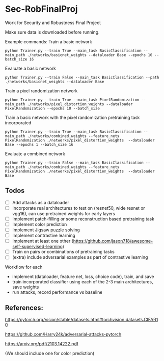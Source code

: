 # Sec-RobFinalProj
Work for Security and Robustness Final Project

Make sure data is downloaded before running.

Example commands:
Train a basic network
```
python Trainer.py --train True --main_task BasicClassification --main_path ./networks/basicnet_weights --dataloader Base --epochs 10 --batch_size 16
```

Evaluate a basic network
```
python Trainer.py --train False --main_task BasicClassification --path ./networks/basicnet_weights --dataloader Base
```

Train a pixel randomization network
```
python Trainer.py --train True --main_task PixelRandomization --main_path ./networks/pixel_distortion_weights --dataloader PixelRandomization --epochs 10 --batch_size
```

Train a basic network with the pixel randomization pretraining task incorporated
```
python Trainer.py --train True --main_task BasicClassification --main_path ./networks/combined_weights --feature_nets PixelRandomization ./networks/pixel_distortion_weights  --dataloader Base --epochs 1 --batch_size 16
```

Evaluate a combined network
```
python Trainer.py --train False --main_task BasicClassification --main_path ./networks/combined_weights --feature_nets PixelRandomization ./networks/pixel_distortion_weights  --dataloader Base
```

## Todos

- [ ] Add attacks as a dataloader
- [ ] Incorporate real architectures to test on (resnet50, wide resnet or vgg16), can use pretrained weights for early layers
- [ ] Implement patch-filling or some reconstruction based pretraining task
- [ ] Implement color prediction
- [ ] Implement Jigsaw puzzle solving
- [ ] Implement contrastive learning
- [ ] Implement at least one other (https://github.com/jason718/awesome-self-supervised-learning)
- [ ] Train on pairs or combinations of pretraining tasks
- [ ] (extra) include adversarial examples as part of contrastive learning

Workflow for each
- implement (dataloader, feature net, loss, choice code), train, and save
- train incorporated classifier using each of the 2-3 main architectures, save weights
- run attacks, record performance vs baseline

## References:
https://pytorch.org/vision/stable/datasets.html#torchvision.datasets.CIFAR10

https://github.com/Harry24k/adversarial-attacks-pytorch

https://arxiv.org/pdf/2103.14222.pdf

(We should include one for color prediction)
